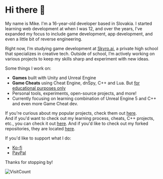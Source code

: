 <!--
<div align="center">

  <br>

  ![Header](https://capsule-render.vercel.app/api?type=waving&height=300&color=282c34&text=Hi!%20My%20name%20is%20Mike&fontAlignY=40&fontColor=e5c07b)
  
  <br>

  [![Typing SVG](https://readme-typing-svg.demolab.com?font=Geist&weight=500&size=40&duration=3000&pause=1000&color=fefefe&center=true&vCenter=true&width=435&lines=Game+Developer;App+Developer;UI%2FUX+Designer;CEO+RedFox+Studios)](https://git.io/typing-svg)

  <br>
  <br> 
-->

  # Hi there 👋
  
  My name is Mike. I'm a 16-year-old developer based in Slovakia. I started learning web development at when I was 12, and over the years, I’ve expanded my focus to include game development, app development, and even a little bit of reverse engineering.

  Right now, I’m studying game development at [Skyro.ai](https://skyro.ai/), a private high school that specializes in creative tech. Outside of school, I’m actively working on various projects to keep my skills sharp and experiment with new ideas.
  
  Some things I work on:
  - **Games** built with Unity and Unreal Engine
  - **Game Cheats** using Cheat Engine, dnSpy, C++ and Lua. But <ins>for educational purposes only</ins>
  - Personal tools, experiments, open-source projects, and more!
  - Currently focusing on learning combination of Unreal Engine 5 and C++ and even more Game Cheat dev.
  
  If you're curious about my popular projects, check them out [here](https://pilot2254.github.io/#projects).<br />
  And if you'd want to check out my learning process, cheats, C++ projects, etc., you can check it out [here](https://github.com/michal-flaska).
  And if you'd like to check out my forked repositories, they are located [here](https://github.com/mike-forked).
  
  If you'd like to support what I do:
  - [Ko-fi](https://ko-fi.com/pilot2254)
  - [PayPal](https://paypal.me/pilot2254)

  Thanks for stopping by!
  <br>  

  ![VisitCount](https://komarev.com/ghpvc/?username=pilot2254&style=for-the-badge&color=282c34)

<!--

  ## Profile visits:
  ![VisitCount](https://komarev.com/ghpvc/?username=pilot2254&style=for-the-badge&color=282c34)

  ## What am I working with:
  ![C#](https://img.shields.io/badge/c%23-%23239120.svg?style=for-the-badge&logo=csharp&logoColor=white)
  ![C++](https://img.shields.io/badge/c++-%2300599C.svg?style=for-the-badge&logo=c%2B%2B&logoColor=white)
  ![CSS3](https://img.shields.io/badge/css3-%231572B6.svg?style=for-the-badge&logo=css3&logoColor=white)
  ![HTML5](https://img.shields.io/badge/html5-%23E34F26.svg?style=for-the-badge&logo=html5&logoColor=white)
  ![JavaScript](https://img.shields.io/badge/javascript-%23323330.svg?style=for-the-badge&logo=javascript&logoColor=%23F7DF1E)
  ![Markdown](https://img.shields.io/badge/markdown-%23000000.svg?style=for-the-badge&logo=markdown&logoColor=white)
  ![Bash Script](https://img.shields.io/badge/bash_script-%23121011.svg?style=for-the-badge&logo=gnu-bash&logoColor=white)
  ![TypeScript](https://img.shields.io/badge/typescript-%23007ACC.svg?style=for-the-badge&logo=typescript&logoColor=white)
  ![Vercel](https://img.shields.io/badge/vercel-%23000000.svg?style=for-the-badge&logo=vercel&logoColor=white)
  ![.Net](https://img.shields.io/badge/.NET-5C2D91?style=for-the-badge&logo=.net&logoColor=white)
  ![Electron.js](https://img.shields.io/badge/Electron-191970?style=for-the-badge&logo=Electron&logoColor=white)
  ![NPM](https://img.shields.io/badge/NPM-%23CB3837.svg?style=for-the-badge&logo=npm&logoColor=white)
  ![Next JS](https://img.shields.io/badge/Next-black?style=for-the-badge&logo=next.js&logoColor=white)
  ![PNPM](https://img.shields.io/badge/pnpm-%234a4a4a.svg?style=for-the-badge&logo=pnpm&logoColor=f69220)
  ![React](https://img.shields.io/badge/react-%2320232a.svg?style=for-the-badge&logo=react&logoColor=%2361DAFB)
  ![Radix UI](https://img.shields.io/badge/radix%20ui-161618.svg?style=for-the-badge&logo=radix-ui&logoColor=white)
  ![SQLite](https://img.shields.io/badge/sqlite-%2307405e.svg?style=for-the-badge&logo=sqlite&logoColor=white)
  ![Vite](https://img.shields.io/badge/vite-%23646CFF.svg?style=for-the-badge&logo=vite&logoColor=white)
  ![Blender](https://img.shields.io/badge/blender-%23F5792A.svg?style=for-the-badge&logo=blender&logoColor=white)
  ![Canva](https://img.shields.io/badge/Canva-%2300C4CC.svg?style=for-the-badge&logo=Canva&logoColor=white)
  ![Aseprite](https://img.shields.io/badge/Aseprite-FFFFFF?style=for-the-badge&logo=Aseprite&logoColor=#7D929E)
  ![Figma](https://img.shields.io/badge/figma-%23F24E1E.svg?style=for-the-badge&logo=figma&logoColor=white)
  ![Gimp](https://img.shields.io/badge/Gimp-657D8B?style=for-the-badge&logo=gimp&logoColor=FFFFFF)
  ![Krita](https://img.shields.io/badge/Krita-203759?style=for-the-badge&logo=krita&logoColor=EEF37B)
  ![Git](https://img.shields.io/badge/git-%23F05033.svg?style=for-the-badge&logo=git&logoColor=white)
  ![GitHub](https://img.shields.io/badge/github-%23121011.svg?style=for-the-badge&logo=github&logoColor=white)
  ![Docker](https://img.shields.io/badge/docker-%230db7ed.svg?style=for-the-badge&logo=docker&logoColor=white)
  ![ESLint](https://img.shields.io/badge/ESLint-4B3263?style=for-the-badge&logo=eslint&logoColor=white)
  ![Notion](https://img.shields.io/badge/Notion-%23000000.svg?style=for-the-badge&logo=notion&logoColor=white)
  ![Tampermonkey](https://img.shields.io/badge/tampermonkey-%2300485B.svg?style=for-the-badge&logo=tampermonkey&logoColor=white)
  ![Itch.io](https://img.shields.io/badge/Itch-%23FF0B34.svg?style=for-the-badge&logo=Itch.io&logoColor=white)
  ![Steam](https://img.shields.io/badge/steam-%23000000.svg?style=for-the-badge&logo=steam&logoColor=white)
  ![Unity](https://img.shields.io/badge/unity-%23000000.svg?style=for-the-badge&logo=unity&logoColor=white)
  ![Unreal Engine](https://img.shields.io/badge/unrealengine-%23313131.svg?style=for-the-badge&logo=unrealengine&logoColor=white)

  ## You can support me by Donating !
  [![PayPal](https://img.shields.io/badge/PayPal-00457C?style=for-the-badge&logo=paypal&logoColor=white)](https://paypal.me/pilot2254) [![Ko-Fi](https://img.shields.io/badge/Ko--fi-F16061?style=for-the-badge&logo=ko-fi&logoColor=white)](https://ko-fi.com/pilot2254) 
  
  <br>

  [![My github activity graph](https://github-readme-activity-graph.vercel.app/graph?username=pilot2254&custom_title=My%20contribution%20Graph&grid=true&area=true&area_color=e06c75&bg_color=282c34&hide_border=true&radius=16&color=e5c07b&line=e06c75&point=e06c75)](https://github.com/pilot2254)

  ![trophies](https://github-profile-trophy.vercel.app/?username=pilot2254&row=1&column=9&theme=onedark&no-frame=true&hide_border=true)
-->

<!--
  <br>
  ![top-langs](https://github-readme-stats.vercel.app/api/top-langs/?username=pilot2254&theme=onedark&hide_border=true&include_all_commits=true&count_private=true&layout=compact)<br>
  ![stats](https://github-readme-stats.vercel.app/api?username=pilot2254&theme=onedark&hide_border=true&include_all_commits=true&count_private=true)
  ![streak](https://nirzak-streak-stats.vercel.app/?user=pilot2254&theme=onedark&hide_border=true)
  <br>
-->

<!--
  ## Pinned Projects

  [![cheat-tables](https://github-readme-stats.vercel.app/api/pin/?username=pilot2254&repo=cheat-tables&theme=onedark&hide_border=true)](https://github.com/pilot2254/cheat-tables)
  [![reusable-unity-scripts](https://github-readme-stats.vercel.app/api/pin/?username=pilot2254&repo=reusable-unity-scripts&theme=onedark&hide_border=true)](https://github.com/pilot2254/reusable-unity-scripts)
  [![steam-playtime-farmer](https://github-readme-stats.vercel.app/api/pin/?username=pilot2254&repo=steam-playtime-farmer&theme=onedark&hide_border=true)](https://github.com/pilot2254/steam-playtime-farmer)
  [![hash-it](https://github-readme-stats.vercel.app/api/pin/?username=pilot2254&repo=hash-it&theme=onedark&hide_border=true)](https://github.com/pilot2254/hash-it)
  [![guitar-tone-finder](https://github-readme-stats.vercel.app/api/pin/?username=pilot2254&repo=guitar-tone-finder&theme=onedark&hide_border=true)](https://github.com/pilot2254/guitar-tone-finder)
  [![github-org-membership-visibility-manager](https://github-readme-stats.vercel.app/api/pin/?username=pilot2254&repo=github-org-membership-visibility-manager&theme=onedark&hide_border=true)](https://github.com/pilot2254/github-org-membership-visibility-manager)
  [![discord-webhook-sender](https://github-readme-stats.vercel.app/api/pin/?username=pilot2254&repo=discord-webhook-sender&theme=onedark&hide_border=true)](https://github.com/pilot2254/discord-webhook-sender)
  [![discord-webhook-scanner](https://github-readme-stats.vercel.app/api/pin/?username=pilot2254&repo=discord-webhook-scanner&theme=onedark&hide_border=true)](https://github.com/pilot2254/discord-webhook-scanner)
  [![auto-committer](https://github-readme-stats.vercel.app/api/pin/?username=pilot2254&repo=auto-committer&theme=onedark&hide_border=true)](https://github.com/pilot2254/auto-committer)
  [![electron-web-renderer](https://github-readme-stats.vercel.app/api/pin/?username=pilot2254&repo=electron-web-renderer&theme=onedark&hide_border=true)](https://github.com/pilot2254/electron-web-renderer)
  [![terminal-snake](https://github-readme-stats.vercel.app/api/pin/?username=pilot2254&repo=terminal-snake&theme=onedark&hide_border=true)](https://github.com/pilot2254/terminal-snake)
  [![contrast-bot](https://github-readme-stats.vercel.app/api/pin/?username=contrast-bot&repo=contrast-bot&theme=onedark&hide_border=true)](https://github.com/contrast-bot/contrast-bot)
  [![ShardDash](https://github-readme-stats.vercel.app/api/pin/?username=redfox-studios&repo=ShardDash&theme=onedark&hide_border=true)](https://github.com/redfox-studios/ShardDash)
  [![pilot2254.github.io](https://github-readme-stats.vercel.app/api/pin/?username=pilot2254&repo=pilot2254.github.io&theme=onedark&hide_border=true)](https://github.com/pilot2254/pilot2254.github.io)
    
  ![Footer](https://capsule-render.vercel.app/api?type=waving&height=300&color=282c34&text=Thanks%20for%20Visiting!&fontAlignY=60&fontColor=e5c07b&section=footer)

</div>
-->
